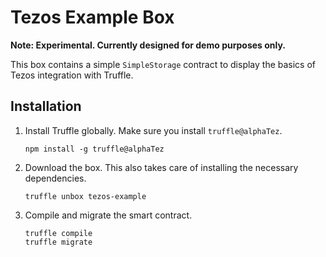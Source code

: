 Tezos Example Box
=================

**Note: Experimental. Currently designed for demo purposes only.**

This box contains a simple `SimpleStorage` contract to display the basics of Tezos
integration with Truffle.

## Installation

1. Install Truffle globally. Make sure you install `truffle@alphaTez`.
    ```
    npm install -g truffle@alphaTez
    ```

2. Download the box. This also takes care of installing the necessary dependencies.
    ```
    truffle unbox tezos-example
    ```

3. Compile and migrate the smart contract.
    ```
    truffle compile
    truffle migrate
    ```

